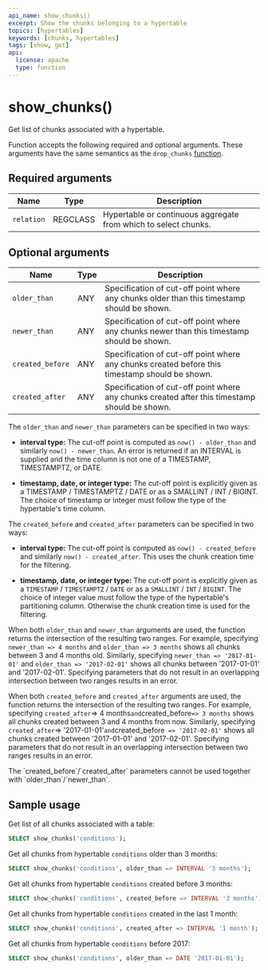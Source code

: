 ```yaml
---
api_name: show_chunks()
excerpt: Show the chunks belonging to a hypertable
topics: [hypertables]
keywords: [chunks, hypertables]
tags: [show, get]
api:
  license: apache
  type: function
---
```


# show_chunks()

Get list of chunks associated with a hypertable.

Function accepts the following required and optional arguments. These arguments
have the same semantics as the `drop_chunks` [function][drop_chunks].

## Required arguments

|Name|Type|Description|
|-|-|-|
|`relation`|REGCLASS|Hypertable or continuous aggregate from which to select chunks.|

## Optional arguments

|Name|Type|Description|
|-|-|-|
|`older_than`|ANY|Specification of cut-off point where any chunks older than this timestamp should be shown.|
|`newer_than`|ANY|Specification of cut-off point where any chunks newer than this timestamp should be shown.|
|`created_before`|ANY|Specification of cut-off point where any chunks created before this timestamp should be shown.|
|`created_after`|ANY|Specification of cut-off point where any chunks created after this timestamp should be shown.|



The `older_than` and `newer_than` parameters can be specified in two ways:

*   **interval type:** The cut-off point is computed as `now() -
    older_than` and similarly `now() - newer_than`. An error is returned if an
    INTERVAL is supplied and the time column is not one of a TIMESTAMP,
    TIMESTAMPTZ, or DATE.

*   **timestamp, date, or integer type:** The cut-off point is explicitly given
    as a TIMESTAMP / TIMESTAMPTZ / DATE or as a SMALLINT / INT / BIGINT. The
    choice of timestamp or integer must follow the type of the hypertable's time
    column.

The `created_before` and `created_after` parameters can be specified in two ways:

*   **interval type:** The cut-off point is computed as `now() -
    created_before` and similarly `now() - created_after`.  This uses
    the chunk creation time for the filtering.

*   **timestamp, date, or integer type:** The cut-off point is
    explicitly given as a `TIMESTAMP` / `TIMESTAMPTZ` / `DATE` or as a
    `SMALLINT` / `INT` / `BIGINT`. The choice of integer value
    must follow the type of the hypertable's partitioning column. Otherwise
    the chunk creation time is used for the filtering.

When both `older_than` and `newer_than` arguments are used, the
function returns the intersection of the resulting two ranges. For
example, specifying `newer_than => 4 months` and `older_than => 3
months` shows all chunks between 3 and 4 months old.
Similarly, specifying `newer_than => '2017-01-01'` and `older_than
=> '2017-02-01'` shows all chunks between '2017-01-01' and
'2017-02-01'. Specifying parameters that do not result in an
overlapping intersection between two ranges results in an error.

When both `created_before` and `created_after` arguments are used, the
function returns the intersection of the resulting two ranges. For
example, specifying `created_after`=> 4 months` and `created_before`=> 3
months` shows all chunks created between 3 and 4 months from now.
Similarly, specifying `created_after`=> '2017-01-01'` and `created_before`
=> '2017-02-01'` shows all chunks created between '2017-01-01' and
'2017-02-01'. Specifying parameters that do not result in an
overlapping intersection between two ranges results in an error.

<Highlight type="note">
The `created_before`/`created_after` parameters cannot be used together with
`older_than`/`newer_than`.
</Highlight>

## Sample usage

Get list of all chunks associated with a table:

```sql
SELECT show_chunks('conditions');
```

Get all chunks from hypertable `conditions` older than 3 months:

```sql
SELECT show_chunks('conditions', older_than => INTERVAL '3 months');
```

Get all chunks from hypertable `conditions` created before 3 months:

```sql
SELECT show_chunks('conditions', created_before => INTERVAL '3 months');
```

Get all chunks from hypertable `conditions` created in the last 1 month:

```sql
SELECT show_chunks('conditions', created_after => INTERVAL '1 month');
```

Get all chunks from hypertable `conditions` before 2017:

```sql
SELECT show_chunks('conditions', older_than => DATE '2017-01-01');
```

[drop_chunks]: /api/:currentVersion:/hypertable/drop_chunks
